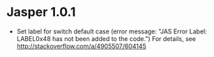 # Jasper 1.0.1

- Set label for switch default case (error message: "JAS Error Label: LABEL0x48 has not been added to the code.")
  For details, see http://stackoverflow.com/a/4905507/604145
